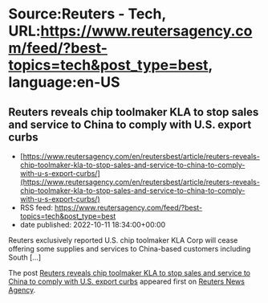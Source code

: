 # Source:Reuters - Tech, URL:https://www.reutersagency.com/feed/?best-topics=tech&post_type=best, language:en-US

## Reuters reveals chip toolmaker KLA to stop sales and service to China to comply with U.S. export curbs
 - [https://www.reutersagency.com/en/reutersbest/article/reuters-reveals-chip-toolmaker-kla-to-stop-sales-and-service-to-china-to-comply-with-u-s-export-curbs/](https://www.reutersagency.com/en/reutersbest/article/reuters-reveals-chip-toolmaker-kla-to-stop-sales-and-service-to-china-to-comply-with-u-s-export-curbs/)
 - RSS feed: https://www.reutersagency.com/feed/?best-topics=tech&post_type=best
 - date published: 2022-10-11 18:34:00+00:00

<p>Reuters exclusively reported U.S. chip toolmaker KLA Corp will cease offering some supplies and services to China-based customers including South [&#8230;]</p>
<p>The post <a href="https://www.reutersagency.com/en/reutersbest/article/reuters-reveals-chip-toolmaker-kla-to-stop-sales-and-service-to-china-to-comply-with-u-s-export-curbs/" rel="nofollow">Reuters reveals chip toolmaker KLA to stop sales and service to China to comply with U.S. export curbs</a> appeared first on <a href="https://www.reutersagency.com/en/" rel="nofollow">Reuters News Agency</a>.</p>

